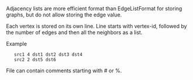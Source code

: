 Adjacency lists are more efficient format than EdgeListFormat for storing graphs, but do not allow storing the edge value.

Each vertex is stored on its own line. Line starts with vertex-id, followed by the number of edges and then all the neighbors as a list.

Example
```
   src1 4 dst1 dst2 dst3 dst4
   src2 2 dst5 dst6
```

File can contain comments starting with # or %.